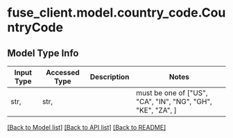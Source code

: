 # fuse_client.model.country_code.CountryCode

## Model Type Info
Input Type | Accessed Type | Description | Notes
------------ | ------------- | ------------- | -------------
str,  | str,  |  | must be one of ["US", "CA", "IN", "NG", "GH", "KE", "ZA", ] 

[[Back to Model list]](../../README.md#documentation-for-models) [[Back to API list]](../../README.md#documentation-for-api-endpoints) [[Back to README]](../../README.md)

